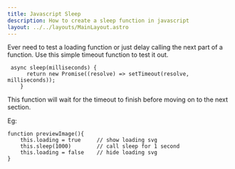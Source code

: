```yaml
---
title: Javascript Sleep 
description: How to create a sleep function in javascript
layout: ../../layouts/MainLayout.astro
---
```


Ever need to test a loading function or just delay calling the next part of a function. Use this simple timeout function to test it out.

```
 async sleep(milliseconds) {
      return new Promise((resolve) => setTimeout(resolve, milliseconds));
    }
```

This function will wait for the timeout to finish before moving on to the next section.

Eg:

```
function previewImage(){
    this.loading = true     // show loading svg
    this.sleep(1000)        // call sleep for 1 second
    this.loading = false    // hide loading svg
}
```

